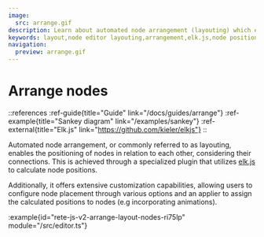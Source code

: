 ```yaml
---
image:
  src: arrange.gif
description: Learn about automated node arrangement (layouting) which enables the positioning of nodes in relation to each other, considering their connections. This is achieved through a specialized plugin that uses elk.js to calculate node positions
keywords: layout,node editor layouting,arrangement,elk.js,node position
navigation:
  preview: arrange.gif
---
```


# Arrange nodes

::references
:ref-guide{title="Guide" link="/docs/guides/arrange"}
:ref-example{title="Sankey diagram" link="/examples/sankey"}
:ref-external{title="Elk.js" link="https://github.com/kieler/elkjs"}
::

Automated node arrangement, or commonly referred to as layouting, enables the positioning of nodes in relation to each other, considering their connections. This is achieved through a specialized plugin that utilizes [elk.js](https://github.com/kieler/elkjs) to calculate node positions.

Additionally, it offers extensive customization capabilities, allowing users to configure node placement through various options and an applier to assign the calculated positions to nodes (e.g incorporating animations).

:example{id="rete-js-v2-arrange-layout-nodes-ri75lp" module="/src/editor.ts"}
